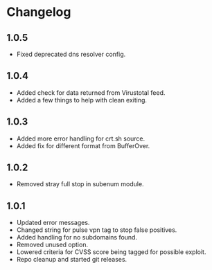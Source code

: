 # Changelog 

## 1.0.5
- Fixed deprecated dns resolver config.

## 1.0.4
- Added check for data returned from Virustotal feed.
- Added a few things to help with clean exiting.

## 1.0.3
- Added more error handling for crt.sh source.
- Added fix for different format from BufferOver.

## 1.0.2 
- Removed stray full stop in subenum module. 

## 1.0.1
- Updated error messages. 
- Changed string for pulse vpn tag to stop false positives. 
- Added handling for no subdomains found. 
- Removed unused option. 
- Lowered criteria for CVSS score being tagged for possible exploit. 
- Repo cleanup and started git releases.

